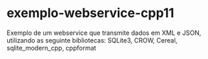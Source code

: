 # exemplo-webservice-cpp11

Exemplo de um webservice que transmite dados em XML e JSON, utilizando as seguinte bibliotecas: SQLite3, CROW, Cereal, sqlite_modern_cpp, cppformat
